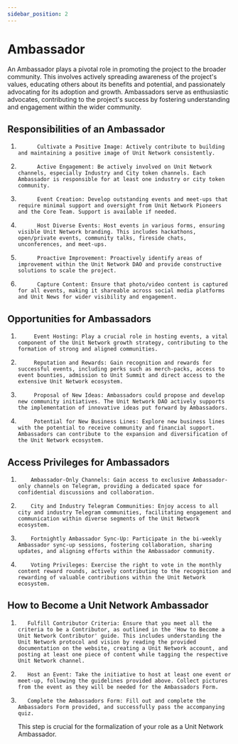 ```yaml
---
sidebar_position: 2
---
```


# Ambassador

An Ambassador plays a pivotal role in promoting the project to the broader community. This involves actively spreading awareness of the project's values, educating others about its benefits and potential, and passionately advocating for its adoption and growth. Ambassadors serve as enthusiastic advocates, contributing to the project's success by fostering understanding and engagement within the wider community.

## Responsibilities of an Ambassador

1.           Cultivate a Positive Image: Actively contribute to building and maintaining a positive image of Unit Network consistently.

2.           Active Engagement: Be actively involved on Unit Network channels, especially Industry and City token channels. Each Ambassador is responsible for at least one industry or city token community.

3.           Event Creation: Develop outstanding events and meet-ups that require minimal support and oversight from Unit Network Pioneers and the Core Team. Support is available if needed.

4.           Host Diverse Events: Host events in various forms, ensuring visible Unit Network branding. This includes hackathons, open/private events, community talks, fireside chats, unconferences, and meet-ups.

5.           Proactive Improvement: Proactively identify areas of improvement within the Unit Network DAO and provide constructive solutions to scale the project.

6.           Capture Content: Ensure that photo/video content is captured for all events, making it shareable across social media platforms and Unit News for wider visibility and engagement.

## Opportunities for Ambassadors

1.          Event Hosting: Play a crucial role in hosting events, a vital component of the Unit Network growth strategy, contributing to the formation of strong and aligned communities.

2.          Reputation and Rewards: Gain recognition and rewards for successful events, including perks such as merch-packs, access to event bounties, admission to Unit Summit and direct access to the extensive Unit Network ecosystem.

3.          Proposal of New Ideas: Ambassadors could propose and develop new community initiatives. The Unit Network DAO actively supports the implementation of innovative ideas put forward by Ambassadors.

4.          Potential for New Business Lines: Explore new business lines with the potential to receive community and financial support. Ambassadors can contribute to the expansion and diversification of the Unit Network ecosystem.

## Access Privileges for Ambassadors

1.         Ambassador-Only Channels: Gain access to exclusive Ambassador-only channels on Telegram, providing a dedicated space for confidential discussions and collaboration.

2.         City and Industry Telegram Communities: Enjoy access to all city and industry Telegram communities, facilitating engagement and communication within diverse segments of the Unit Network ecosystem.

3.         Fortnightly Ambassador Sync-Up: Participate in the bi-weekly Ambassador sync-up sessions, fostering collaboration, sharing updates, and aligning efforts within the Ambassador community.

4.         Voting Privileges: Exercise the right to vote in the monthly content reward rounds, actively contributing to the recognition and rewarding of valuable contributions within the Unit Network ecosystem.

## How to Become a Unit Network Ambassador

1.        Fulfill Contributor Criteria: Ensure that you meet all the criteria to be a Contributor, as outlined in the 'How to Become a Unit Network Contributor' guide. This includes understanding the Unit Network protocol and vision by reading the provided documentation on the website, creating a Unit Network account, and posting at least one piece of content while tagging the respective Unit Network channel.

2.        Host an Event: Take the initiative to host at least one event or meet-up, following the guidelines provided above. Collect pictures from the event as they will be needed for the Ambassadors Form.

3.        Complete the Ambassadors Form: Fill out and complete the Ambassadors Form provided, and successfully pass the accompanying quiz.

    This step is crucial for the formalization of your role as a Unit Network Ambassador.
